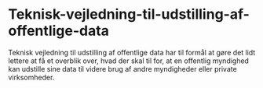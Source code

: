 # Teknisk-vejledning-til-udstilling-af-offentlige-data
Teknisk vejledning til udstilling af offentlige data har til formål at gøre det lidt lettere at få et overblik over, hvad der skal til for, at en offentlig myndighed kan udstille sine data til videre brug af andre myndigheder eller private virksomheder.
